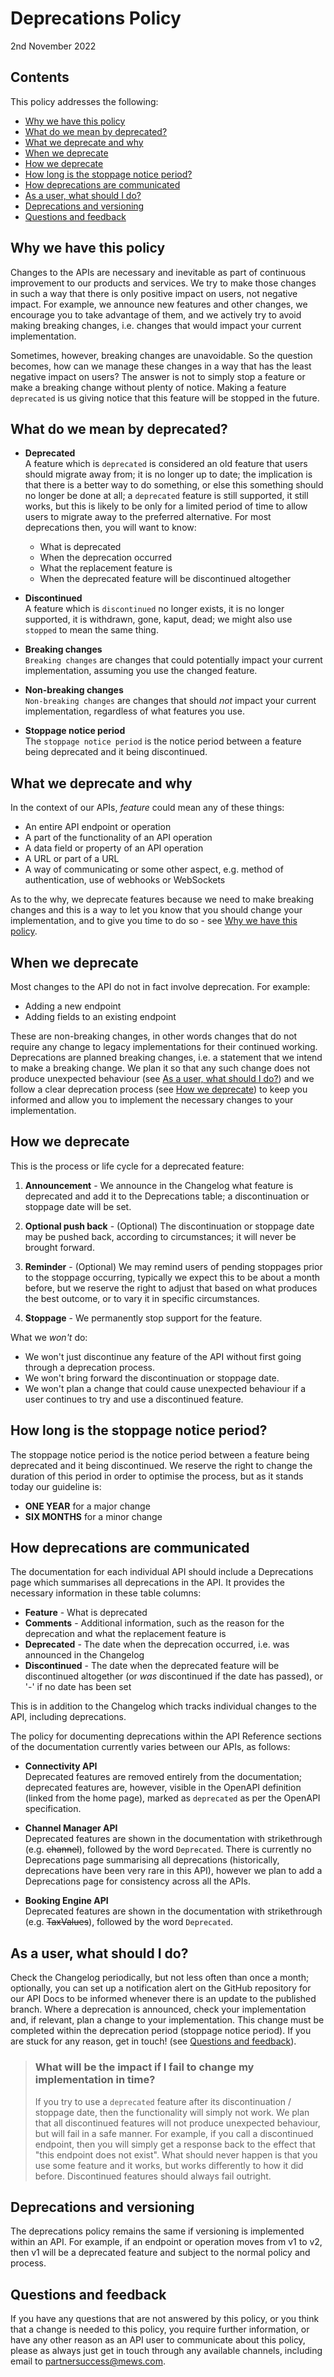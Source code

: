 # Deprecations Policy

2nd November 2022

## Contents

This policy addresses the following:

* [Why we have this policy](#why-we-have-this-policy)
* [What do we mean by deprecated?](#what-do-we-mean-by-deprecated)
* [What we deprecate and why](#what-we-deprecate-and-why)
* [When we deprecate](#when-we-deprecate)
* [How we deprecate](#how-we-deprecate)
* [How long is the stoppage notice period?](#how-long-is-the-stoppage-notice-period)
* [How deprecations are communicated](#how-deprecations-are-communicated)
* [As a user, what should I do?](#as-a-user-what-should-i-do)
* [Deprecations and versioning](#deprecations-and-versioning)
* [Questions and feedback](#questions-and-feedback)

## Why we have this policy

Changes to the APIs are necessary and inevitable as part of continuous improvement to our products and services. We try to make those changes in such a way that there is only positive impact on users, not negative impact.
For example, we announce new features and other changes, we encourage you to take advantage of them, and we actively try to avoid making breaking changes, i.e. changes that would impact your current implementation.

Sometimes, however, breaking changes are unavoidable. So the question becomes, how can we manage these changes in a way that has the least negative impact on users?
The answer is not to simply stop a feature or make a breaking change without plenty of notice. Making a feature `deprecated` is us giving notice that this feature will be stopped in the future.

## What do we mean by deprecated?

* **Deprecated**<br>A feature which is `deprecated` is considered an old feature that users should migrate away from; it is no longer up to date; the implication is that there is a better way to do something, or else this something should no longer be done at all; a `deprecated` feature is still supported, it still works, but this is likely to be only for a limited period of time to allow users to migrate away to the preferred alternative. For most deprecations then, you will want to know:
  * What is deprecated
  * When the deprecation occurred
  * What the replacement feature is
  * When the deprecated feature will be discontinued altogether

* **Discontinued**<br>A feature which is `discontinued` no longer exists, it is no longer supported, it is withdrawn, gone, kaput, dead; we might also use `stopped` to mean the same thing.

* **Breaking changes**<br>`Breaking changes` are changes that could potentially impact your current implementation, assuming you use the changed feature.

* **Non-breaking changes**<br>`Non-breaking changes` are changes that should _not_ impact your current implementation, regardless of what features you use.

* **Stoppage notice period**<br>The `stoppage notice period` is the notice period between a feature being deprecated and it being discontinued.

## What we deprecate and why

In the context of our APIs, _feature_ could mean any of these things:

* An entire API endpoint or operation
* A part of the functionality of an API operation
* A data field or property of an API operation
* A URL or part of a URL
* A way of communicating or some other aspect, e.g. method of authentication, use of webhooks or WebSockets

As to the why, we deprecate features because we need to make breaking changes and this is a way to let you know that you should change your implementation, and to give you time to do so - see [Why we have this policy](#why-we-have-this-policy).

## When we deprecate

Most changes to the API do not in fact involve deprecation. For example:

* Adding a new endpoint
* Adding fields to an existing endpoint

These are non-breaking changes, in other words changes that do not require any change to legacy implementations for their continued working.
Deprecations are planned breaking changes, i.e. a statement that we intend to make a breaking change.
We plan it so that any such change does not produce unexpected behaviour \(see [As a user, what should I do?](#as-a-user-what-should-i-do)\) and we follow a clear deprecation process \(see [How we deprecate](#how-we-deprecate)\) to keep you informed and allow you to implement the necessary changes to your implementation.

## How we deprecate

This is the process or life cycle for a deprecated feature:

1. **Announcement** - We announce in the Changelog what feature is deprecated and add it to the Deprecations table; a discontinuation or stoppage date will be set.

2. **Optional push back** - (Optional) The discontinuation or stoppage date may be pushed back, according to circumstances; it will never be brought forward.

3. **Reminder** - (Optional) We may remind users of pending stoppages prior to the stoppage occurring, typically we expect this to be about a month before, but we reserve the right to adjust that based on what produces the best outcome, or to vary it in specific circumstances.

4. **Stoppage** - We permanently stop support for the feature.

What we _won't_ do:

* We won't just discontinue any feature of the API without first going through a deprecation process.
* We won't bring forward the discontinuation or stoppage date.
* We won't plan a change that could cause unexpected behaviour if a user continues to try and use a discontinued feature.

## How long is the stoppage notice period?

The stoppage notice period is the notice period between a feature being deprecated and it being discontinued.
We reserve the right to change the duration of this period in order to optimise the process, but as it stands today our guideline is:

* **ONE YEAR** for a major change
* **SIX MONTHS** for a minor change

## How deprecations are communicated

The documentation for each individual API should include a Deprecations page which summarises all deprecations in the API. It provides the necessary information in these table columns:

* **Feature** - What is deprecated
* **Comments** - Additional information, such as the reason for the deprecation and what the replacement feature is
* **Deprecated** - The date when the deprecation occurred, i.e. was announced in the Changelog
* **Discontinued** - The date when the deprecated feature will be discontinued altogether (or _was_ discontinued if the date has passed), or '-' if no date has been set

This is in addition to the Changelog which tracks individual changes to the API, including deprecations.

The policy for documenting deprecations within the API Reference sections of the documentation currently varies between our APIs, as follows:

* **Connectivity API**<br>Deprecated features are removed entirely from the documentation; deprecated features are, however, visible in the OpenAPI definition (linked from the home page), marked as `deprecated` as per the OpenAPI specification.

* **Channel Manager API**<br>Deprecated features are shown in the documentation with strikethrough (e.g. ~~channel~~), followed by the word `Deprecated`. There is currently no Deprecations page summarising all deprecations (historically, deprecations have been very rare in this API), however we plan to add a Deprecations page for consistency across all the APIs.

* **Booking Engine API**<br>Deprecated features are shown in the documentation with strikethrough (e.g. ~~TaxValues~~), followed by the word `Deprecated`.

## As a user, what should I do?

Check the Changelog periodically, but not less often than once a month; optionally, you can set up a notification alert on the GitHub repository for our API Docs to be informed whenever there is an update to the published branch.
Where a deprecation is announced, check your implementation and, if relevant, plan a change to your implementation. This change must be completed within the deprecation period (stoppage notice period).
If you are stuck for any reason, get in touch! \(see [Questions and feedback](#questions-and-feedback)\).

> ### What will be the impact if I fail to change my implementation in time?
>
> If you try to use a `deprecated` feature after its discontinuation / stoppage date, then the functionality will simply not work.
> We plan that all discontinued features will not produce unexpected behaviour, but will fail in a safe manner. For example, if you call a discontinued endpoint, then you will simply get a response back to the effect that "this endpoint does not exist".
> What should never happen is that you use some feature and it works, but works differently to how it did before. Discontinued features should always fail outright.

## Deprecations and versioning

The deprecations policy remains the same if versioning is implemented within an API. For example, if an endpoint or operation moves from v1 to v2, then v1 will be a deprecated feature and subject to the normal policy and process.

## Questions and feedback

If you have any questions that are not answered by this policy, or you think that a change is needed to this policy, you require further information, or have any other reason as an API user to communicate about this policy, please as always just get in touch through any available channels, including email to [partnersuccess@mews.com](mailto:partnersuccess@mews.com). 
